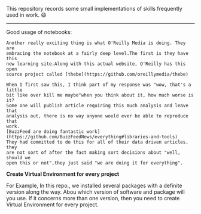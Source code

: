 This repository records some small implementations of skills frequently used in work. :smile:
<hr>
Good usage of notebooks:

    Another really exciting thing is what O'Reilly Media is doing. They are 
    embracing the notebook at a fairly deep level.The first is they have this
    new learning site.Along with this actual website, O'Reilly has this open
    source project called [thebe](https://github.com/oreillymedia/thebe)

    When I first saw this, I think part of my response was "wow, that's a little
    bit like over kill me maybe"when you think about it, how much worse is it?
    Some one will publish article requiring this much analysis and leave that 
    analysis out, there is no way anyone would ever be able to reproduce that 
    work. 
    [BuzzFeed are doing fantastic work](https://github.com/BuzzFeedNews/everything#libraries-and-tools)
    They had committed to do this for all of their data driven articles, they 
    are not sort of after the fact making sort decisions about "well, should we 
    open this or not",they just said "we are doing it for everything". 

**Create Virtual Environment for every project**

For Example, In this repo., we installed several packages with a definite version along the way.
Abou which version of software and package will you use. If it concerns more than one version, then 
you need to create Virtual Environment for every project.

